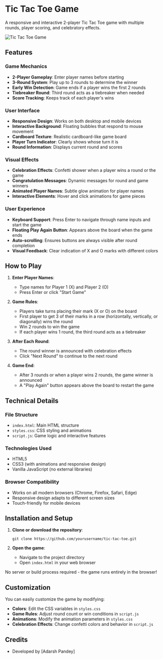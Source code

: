 # Tic Tac Toe Game

A responsive and interactive 2-player Tic Tac Toe game with multiple rounds, player scoring, and celebratory effects.

![Tic Tac Toe Game](https://example.com/tic-tac-toe-preview.png)

## Features

### Game Mechanics

- **2-Player Gameplay**: Enter player names before starting
- **3-Round System**: Play up to 3 rounds to determine the winner
- **Early Win Detection**: Game ends if a player wins the first 2 rounds
- **Tiebreaker Round**: Third round acts as a tiebreaker when needed
- **Score Tracking**: Keeps track of each player's wins

### User Interface

- **Responsive Design**: Works on both desktop and mobile devices
- **Interactive Background**: Floating bubbles that respond to mouse movement
- **Cardboard Texture**: Realistic cardboard-like game board
- **Player Turn Indicator**: Clearly shows whose turn it is
- **Round Information**: Displays current round and scores

### Visual Effects

- **Celebration Effects**: Confetti shower when a player wins a round or the game
- **Congratulation Messages**: Dynamic messages for round and game winners
- **Animated Player Names**: Subtle glow animation for player names
- **Interactive Elements**: Hover and click animations for game pieces

### User Experience

- **Keyboard Support**: Press Enter to navigate through name inputs and start the game
- **Floating Play Again Button**: Appears above the board when the game ends
- **Auto-scrolling**: Ensures buttons are always visible after round completion
- **Visual Feedback**: Clear indication of X and O marks with different colors

## How to Play

1. **Enter Player Names**:

   - Type names for Player 1 (X) and Player 2 (O)
   - Press Enter or click "Start Game"

2. **Game Rules**:

   - Players take turns placing their mark (X or O) on the board
   - First player to get 3 of their marks in a row (horizontally, vertically, or diagonally) wins the round
   - Win 2 rounds to win the game
   - If each player wins 1 round, the third round acts as a tiebreaker

3. **After Each Round**:

   - The round winner is announced with celebration effects
   - Click "Next Round" to continue to the next round

4. **Game End**:
   - After 3 rounds or when a player wins 2 rounds, the game winner is announced
   - A "Play Again" button appears above the board to restart the game

## Technical Details

### File Structure

- `index.html`: Main HTML structure
- `styles.css`: CSS styling and animations
- `script.js`: Game logic and interactive features

### Technologies Used

- HTML5
- CSS3 (with animations and responsive design)
- Vanilla JavaScript (no external libraries)

### Browser Compatibility

- Works on all modern browsers (Chrome, Firefox, Safari, Edge)
- Responsive design adapts to different screen sizes
- Touch-friendly for mobile devices

## Installation and Setup

1. **Clone or download the repository**:

   ```
   git clone https://github.com/yourusername/tic-tac-toe.git
   ```

2. **Open the game**:
   - Navigate to the project directory
   - Open `index.html` in your web browser

No server or build process required - the game runs entirely in the browser!

## Customization

You can easily customize the game by modifying:

- **Colors**: Edit the CSS variables in `styles.css`
- **Game Rules**: Adjust round count or win conditions in `script.js`
- **Animations**: Modify the animation parameters in `styles.css`
- **Celebration Effects**: Change confetti colors and behavior in `script.js`

## Credits

- Developed by [Adarsh Pandey]
